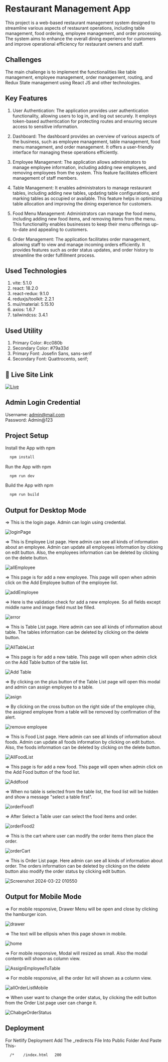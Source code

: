 
# Restaurant Management App

This project is a web-based restaurant management system designed to streamline various aspects of restaurant operations, including table management, food ordering, employee management, and order processing.  The system aims to enhance the overall dining experience for customers and improve operational efficiency for restaurant owners and staff.

## Challenges
The main challenge is to implement the functionalities like table management, employee management, order management, routing, and Redux State management using React JS and other technologies.


## Key Features
1. User Authentication: The application provides user authentication functionality, allowing users to log in, and log out securely. It employs token-based authentication for protecting routes and ensuring secure access to sensitive information.

2. Dashboard: The dashboard provides an overview of various aspects of the business, such as employee management, table management, food menu management, and order management. It offers a user-friendly interface for managing these operations efficiently.

3. Employee Management: The application allows administrators to manage employee information, including adding new employees, and removing employees from the system. This feature facilitates efficient management of staff members.

4. Table Management: It enables administrators to manage restaurant tables, including adding new tables, updating table configurations, and marking tables as occupied or available. This feature helps in optimizing table allocation and improving the dining experience for customers.

5. Food Menu Management: Administrators can manage the food menu, including adding new food items,  and removing items from the menu. This functionality enables businesses to keep their menu offerings up-to-date and appealing to customers.

6. Order Management: The application facilitates order management, allowing staff to view and manage incoming orders efficiently. It provides features such as order status updates, and order history to streamline the order fulfillment process.

## Used Technologies
1. vite: 5.1.0
2. react: 18.2.0
3. react-redux: 9.1.0
4. reduxjs/toolkit: 2.2.1
5. mui/material: 5.15.10
6. axios: 1.6.7
7. tailwindcss: 3.4.1

## Used Utility
1. Primary Color: #cc080b
2. Secondary Color: #79a33d
3. Primary Font: Josefin Sans, sans-serif
4. Secondary Font: Quattrocento, serif;

## 🔗 Live Site Link
[![Live](https://img.shields.io/badge/Click_Here_For_Restaurant_APP-000?style=for-the-badge&logo=ko-fi&logoColor=white)]( (https://resturentappalif.netlify.app/))



## Admin Login Credential

Username: admin@mail.com \
Password: Admin@123

## Project Setup

Install the App with npm

```bash
  npm install
```

Run the App with npm

```bash
  npm run dev
```

Build the App with npm

```bash
  npm run build
```
    
## Output for Desktop Mode

=> This is the login page. Admin can login using credential.

![loginPage](https://github.com/firose-munna/restauremt/assets/105736440/ee005fca-1f88-485d-af61-d19597b21ee5)


=> This is Employee List page. Here admin can see all kinds of information about an employee. Admin can update all employees information by clicking on edit button. Also, the employees information can be deleted by clicking on the delete button.

![allEmployee](https://github.com/firose-munna/restauremt/assets/105736440/7e23ccb0-c45f-4b25-8a79-28829727498c)


=> This page is for add a new employee. This page will open when admin click on the Add Employee button of the employee list.

![addEmployee](https://github.com/firose-munna/restauremt/assets/105736440/ab7c9a9d-b8fa-42aa-9c55-555173896429)


=> Here is the validation check for add a new employee. So all fields except middle name and image field must be filled.

![error](https://github.com/firose-munna/restauremt/assets/105736440/4d515c09-5181-4734-a444-3b2cfd4fdafa)


=> This is Table List page. Here admin can see all kinds of information about table. The tables information can be deleted by clicking on the delete button.

![AllTableList](https://github.com/firose-munna/restauremt/assets/105736440/fb87f6e3-97e8-434b-93a8-04f317abedcd)

=> This page is for add a new table. This page will open when admin click on the Add Table button of the table list.

![Add Table](https://github.com/firose-munna/restauremt/assets/105736440/4b0cfb5f-6c31-4671-a811-fee2c65987ee)

=> By clicking on the plus button of the Table List page will open this modal and admin can assign employee to a table.

![asign](https://github.com/firose-munna/restauremt/assets/105736440/4965225d-144e-41a3-8256-112cc7768ca3)

=> By clicking on the cross button on the right side of the employee chip, the assigned employee from a table will be removed by confirmation of the alert.

![remove employee](https://github.com/firose-munna/restauremt/assets/105736440/9377080a-e1f8-4ac3-8d40-7f5b76504919)

=> This is Food List page. Here admin can see all kinds of information about foods. Admin can update all foods information by clicking on edit button. Also, the foods information can be deleted by clicking on the delete button.

![AllFoodList](https://github.com/firose-munna/restauremt/assets/105736440/9ba87ac5-5e96-402e-860c-fc807b241a05)

=> This page is for add a new food. This page will open when admin click on the Add Food button of the food list.

![Addfood](https://github.com/firose-munna/restauremt/assets/105736440/68d37f38-0381-4544-9010-1e1e5185381e)

=> When no table is selected from the table list, the food list will be hidden and show a message "select a table first".

![orderFood1](https://github.com/firose-munna/restauremt/assets/105736440/e4e51925-3b28-4209-b513-d3edce6aa4bb)

=> After Select a Table user can select the food items and order.

![orderFood2](https://github.com/firose-munna/restauremt/assets/105736440/5bbf3801-26d5-44ae-aad4-4b89c41449e1)

=> This is the cart where user can modify the order items then place the order.

![orderCart](https://github.com/firose-munna/restauremt/assets/105736440/73897f9e-7f8c-4dfb-a15b-5bb5d9ed6c58)

=> This is Order List page. Here admin can see all kinds of information about order. The orders information can be deleted by clicking on the delete button also modify the order status by clicking edit button.

![Screenshot 2024-03-22 010550](https://github.com/firose-munna/restauremt/assets/105736440/1c808715-7ef1-45d1-a928-4898e07e71ba)



## Output for Mobile Mode

=> For mobile responsive, Drawer Menu will be open and close by clicking the hamburger icon. 

![drawer](https://github.com/firose-munna/restauremt/assets/105736440/94469896-048b-46a6-902d-caebebefe2a4)

=> The text will be ellipsis when this page shown in mobile.

![home](https://github.com/firose-munna/restauremt/assets/105736440/038f42ed-65cd-4e63-9143-66d1a483d68a)

=> For mobile responsive, Modal will resized as small. Also the modal contents will shown as column view.

![AssignEmployeeToTable](https://github.com/firose-munna/restauremt/assets/105736440/fc1ab84e-4178-402e-9ac1-bbf2c185e3a6)

=> For mobile responsive, all the order list will shown as a column view.

![allOrderListMobile](https://github.com/firose-munna/restauremt/assets/105736440/eb1bbdc4-06f7-4a11-b0ca-9a3f7b0a2c7e)

=> When user want to change the order status, by clicking the edit button from the Order List page user can change it.

![ChabgeOrderStatus](https://github.com/firose-munna/restauremt/assets/105736440/c9b96e70-2444-441e-8f7a-58ebacf2d491)


## Deployment

For Netlify Deployment Add The _redirects File Into Public Folder And Paste This-

```bash
  /*    /index.html   200
```


 
 

  

